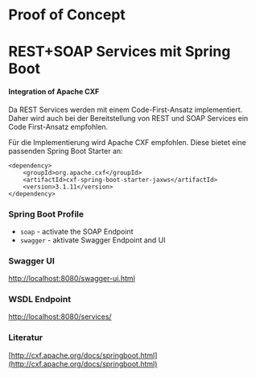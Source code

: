 # Proof of Concept
# REST+SOAP Services mit Spring Boot

#### Integration of Apache CXF

Da REST Services werden mit einem Code-First-Ansatz implementiert. Daher wird auch bei der Bereitstellung von REST und SOAP Services ein Code First-Ansatz empfohlen.

Für die Implementierung wird Apache CXF empfohlen. Diese bietet eine passenden Spring Boot Starter an:

```
<dependency>
    <groupId>org.apache.cxf</groupId>
    <artifactId>cxf-spring-boot-starter-jaxws</artifactId>
    <version>3.1.11</version>
</dependency>
```



### Spring Boot Profile

- `soap` - activate the SOAP Endpoint
- `swagger` - aktivate Swagger Endpoint and UI


### Swagger UI

[http://localhost:8080/swagger-ui.html](http://localhost:8080/swagger-ui.html)


### WSDL Endpoint

[http://localhost:8080/services/](http://localhost:8080/services/)

### Literatur

[http://cxf.apache.org/docs/springboot.html](http://cxf.apache.org/docs/springboot.html)